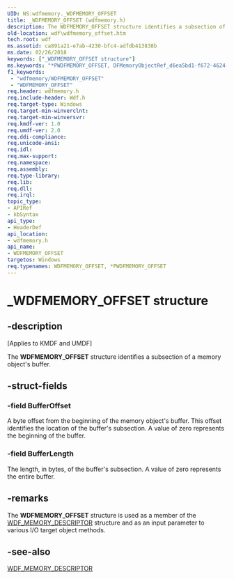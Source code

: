 ```yaml
---
UID: NS:wdfmemory._WDFMEMORY_OFFSET
title: _WDFMEMORY_OFFSET (wdfmemory.h)
description: The WDFMEMORY_OFFSET structure identifies a subsection of a memory object's buffer.
old-location: wdf\wdfmemory_offset.htm
tech.root: wdf
ms.assetid: ca891a21-e7ab-4230-bfc4-adfdb413838b
ms.date: 02/26/2018
keywords: ["_WDFMEMORY_OFFSET structure"]
ms.keywords: "*PWDFMEMORY_OFFSET, DFMemoryObjectRef_d6ea5bd1-f672-4624-9663-f1e5f70eb8b2.xml, PWDFMEMORY_OFFSET, PWDFMEMORY_OFFSET structure pointer, WDFMEMORY_OFFSET, WDFMEMORY_OFFSET structure, _WDFMEMORY_OFFSET, kmdf.wdfmemory_offset, wdf.wdfmemory_offset, wdfmemory/PWDFMEMORY_OFFSET, wdfmemory/WDFMEMORY_OFFSET"
f1_keywords:
 - "wdfmemory/WDFMEMORY_OFFSET"
 - "WDFMEMORY_OFFSET"
req.header: wdfmemory.h
req.include-header: Wdf.h
req.target-type: Windows
req.target-min-winverclnt: 
req.target-min-winversvr: 
req.kmdf-ver: 1.0
req.umdf-ver: 2.0
req.ddi-compliance: 
req.unicode-ansi: 
req.idl: 
req.max-support: 
req.namespace: 
req.assembly: 
req.type-library: 
req.lib: 
req.dll: 
req.irql: 
topic_type:
- APIRef
- kbSyntax
api_type:
- HeaderDef
api_location:
- wdfmemory.h
api_name:
- WDFMEMORY_OFFSET
targetos: Windows
req.typenames: WDFMEMORY_OFFSET, *PWDFMEMORY_OFFSET
---
```


# _WDFMEMORY_OFFSET structure


## -description


<p class="CCE_Message">[Applies to KMDF and UMDF]</p>

The <b>WDFMEMORY_OFFSET</b> structure identifies a subsection of a memory object's buffer.


## -struct-fields




### -field BufferOffset

A byte offset from the beginning of the memory object's buffer. This offset identifies the location of the buffer's subsection. A value of zero represents the beginning of the buffer.


### -field BufferLength

The length, in bytes, of the buffer's subsection. A value of zero represents the entire buffer.


## -remarks



The <b>WDFMEMORY_OFFSET</b> structure is used as a member of the <a href="https://docs.microsoft.com/windows-hardware/drivers/ddi/wdfmemory/ns-wdfmemory-_wdf_memory_descriptor">WDF_MEMORY_DESCRIPTOR</a> structure and as an input parameter to various I/O target object methods.




## -see-also




<a href="https://docs.microsoft.com/windows-hardware/drivers/ddi/wdfmemory/ns-wdfmemory-_wdf_memory_descriptor">WDF_MEMORY_DESCRIPTOR</a>
 

 

